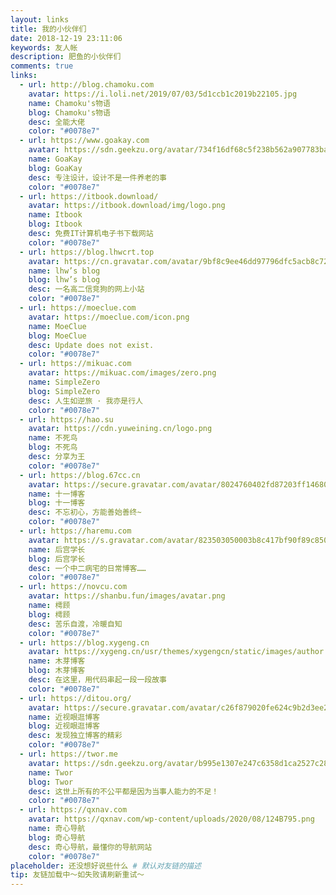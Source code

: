 ```yaml
---
layout: links
title: 我的小伙伴们
date: 2018-12-19 23:11:06
keywords: 友人帐
description: 肥鱼的小伙伴们
comments: true
links:
  - url: http://blog.chamoku.com
    avatar: https://i.loli.net/2019/07/03/5d1ccb1c2019b22105.jpg
    name: Chamoku's物语
    blog: Chamoku's物语
    desc: 全能大佬
    color: "#0078e7"
  - url: https://www.goakay.com
    avatar: https://sdn.geekzu.org/avatar/734f16df68c5f238b562a907783ba981?s=64&d=retro&r=g
    name: GoaKay
    blog: GoaKay
    desc: 专注设计，设计不是一件养老的事
    color: "#0078e7"
  - url: https://itbook.download/
    avatar: https://itbook.download/img/logo.png
    name: Itbook
    blog: Itbook
    desc: 免费IT计算机电子书下载网站
    color: "#0078e7"
  - url: https://blog.lhwcrt.top
    avatar: https://cn.gravatar.com/avatar/9bf8c9ee46dd97796dfc5acb8c720909?s=80&d=https%3A%2F%2Fcn.gravatar.com%2Favatar%2Fb745710ae6b0ce9dfb13f5b7c0956be1&r=g
    name: lhw’s blog
    blog: lhw’s blog
    desc: 一名高二信竞狗的网上小站
    color: "#0078e7"
  - url: https://moeclue.com
    avatar: https://moeclue.com/icon.png
    name: MoeClue
    blog: MoeClue
    desc: Update does not exist.
    color: "#0078e7"
  - url: https://mikuac.com
    avatar: https://mikuac.com/images/zero.png
    name: SimpleZero
    blog: SimpleZero
    desc: 人生如逆旅 · 我亦是行人
    color: "#0078e7"
  - url: https://hao.su
    avatar: https://cdn.yuweining.cn/logo.png
    name: 不死鸟
    blog: 不死鸟
    desc: 分享为王
    color: "#0078e7"
  - url: https://blog.67cc.cn
    avatar: https://secure.gravatar.com/avatar/8024760402fd87203ff14680a76083bb?s=64&r=G&d=
    name: 十一博客
    blog: 十一博客
    desc: 不忘初心，方能善始善终~
    color: "#0078e7"
  - url: https://haremu.com
    avatar: https://s.gravatar.com/avatar/823503050003b8c417bf90f89c850a87?s=500
    name: 后宫学长
    blog: 后宫学长
    desc: 一个中二病宅的日常博客……
    color: "#0078e7"
  - url: https://novcu.com
    avatar: https://shanbu.fun/images/avatar.png
    name: 樗顾
    blog: 樗顾
    desc: 苦乐自渡，冷暖自知
    color: "#0078e7"
  - url: https://blog.xygeng.cn
    avatar: https://xygeng.cn/usr/themes/xygengcn/static/images/author.jpg
    name: 木芽博客
    blog: 木芽博客
    desc: 在这里，用代码串起一段一段故事
    color: "#0078e7"
  - url: https://ditou.org/
    avatar: https://secure.gravatar.com/avatar/c26f879020fe624c9b2d3ee26aadac8a?s=64&d=mm&r=g
    name: 近视眼逛博客
    blog: 近视眼逛博客
    desc: 发现独立博客的精彩
    color: "#0078e7"
  - url: https://twor.me
    avatar: https://sdn.geekzu.org/avatar/b995e1307e247c6358d1ca2527c2890a?s=80&d=https%3A%2F%2Fcn.gravatar.com%2Favatar%2Fb745710ae6b0ce9dfb13f5b7c0956be1&r=g
    name: Twor
    blog: Twor
    desc: 这世上所有的不公平都是因为当事人能力的不足！
    color: "#0078e7"
  - url: https://qxnav.com
    avatar: https://qxnav.com/wp-content/uploads/2020/08/124B795.png
    name: 奇心导航
    blog: 奇心导航
    desc: 奇心导航，最懂你的导航网站
    color: "#0078e7"
placeholder: 还没想好说些什么 # 默认对友链的描述
tip: 友链加载中～如失败请刷新重试～
---
```

